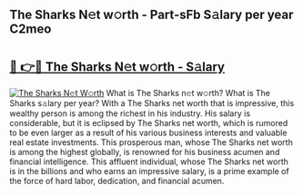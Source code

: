 ## The Sharks N𝚎t w𝚘rth - Part-sFb S𝚊lary per year C2meo

# <h2><a href="http://gc4phv.nevu.top/?p=The+Sharks">🔗 👉🔴 The Sharks N𝚎t w𝚘rth - S𝚊lary</a></h2>

[![The Sharks N𝚎t W𝚘rth](https://i.imgur.com/Oavwk0R.jpeg)](http://gc4phv.nevu.top/?p=The+Sharks)
What is The Sharks n𝚎t w𝚘rth? What is The Sharks s𝚊lary per year?
With a The Sharks net worth that is impressive, this wealthy person is among the richest in his industry. His salary is considerable, but it is eclipsed by The Sharks net worth, which is rumored to be even larger as a result of his various business interests and valuable real estate investments. This prosperous man, whose The Sharks net worth is among the highest globally, is renowned for his business acumen and financial intelligence. This affluent individual, whose The Sharks net worth is in the billions and who earns an impressive salary, is a prime example of the force of hard labor, dedication, and financial acumen.
